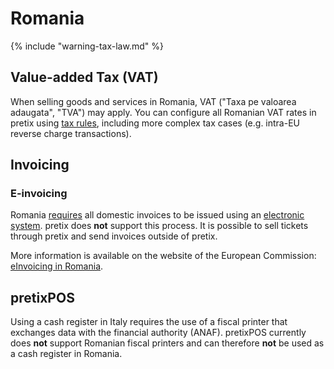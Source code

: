 # Romania

{% include "warning-tax-law.md" %}

## Value-added Tax (VAT)

When selling goods and services in Romania, VAT ("Taxa pe valoarea adaugata", "TVA") may apply.
You can configure all Romanian VAT rates in pretix using [tax rules](../../guides/taxes.md), including more complex tax cases (e.g. intra-EU reverse charge transactions).

## Invoicing

### E-invoicing

Romania [requires](https://legislatie.just.ro/Public/DetaliiDocumentAfis/275745) all domestic invoices to be issued using an [electronic system](https://www.anaf.ro/anaf/internet/ANAF/despre_anaf/strategii_anaf/proiecte_digitalizare/e.factura).
pretix does **not** support this process.
It is possible to sell tickets through pretix and send invoices outside of pretix.

More information is available on the website of the European Commission: [eInvoicing in Romania](https://ec.europa.eu/digital-building-blocks/sites/display/DIGITAL/eInvoicing+in+Romania).

## pretixPOS

Using a cash register in Italy requires the use of a fiscal printer that exchanges data with the financial authority (ANAF).
pretixPOS currently does **not** support Romanian fiscal printers and can therefore **not** be used as a cash register in Romania.